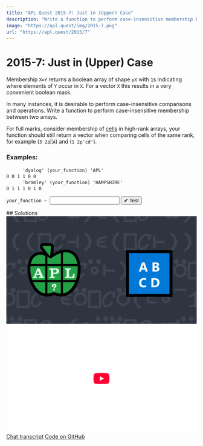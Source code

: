 ```yaml
---
title: "APL Quest 2015-7: Just in (Upper) Case"
description: "Write a function to perform case-insensitive membership between two arrays."
image: "https://apl.quest/img/2015-7.png"
url: "https://apl.quest/2015/7"
---
```


# <span class=s>2015-</span>7: Just in (Upper) Case
Membership `X∊Y` returns a boolean array of shape `⍴X` with `1`s indicating where elements of `Y` occur in `X`. For a vector `X` this results in a very convenient boolean mask.

In many instances, it is desirable to perform case-insensitive comparisons and operations. Write a function to perform case-insensitive membership between two arrays.

For full marks, consider membership of [cells](https://aplwiki.com/wiki/Cell) in high-rank arrays, your function should still return a vector when comparing cells of the same rank, for example (`3 2⍴⎕A`) and (`1 2⍴'cd'`).

### Examples:

```APL
      'dyalog' (your_function) 'APL'
0 0 1 1 0 0
      'bramley' (your_function) 'HAMPSHIRE'
0 1 1 1 0 1 0
```


                      
<div class="pdiv">
  <code onclick="p_Input.focus()">your_function ← </code><input id="p_Input" autocomplete="off" spellcheck="false" oninput="this.parentElement.querySelector`button`.disabled=false;localStorage.setItem(window.location.pathname,this.value)" onkeypress="subm(event)">
  <button onclick="alert$.next`Testing…`;submitSolution`p`" class="md-button md-button--primary">&#x2714; Test</button>
</div>
<blockquote id="p_Output"></blockquote>
## Solutions
<div onclick="play(this)" title="Video on YouTube" class="yt">
<img alt="Video Thumbnail" src="../../img/2015-7.png">
<img alt="YouTube" src="../../img/yt-big.png">
</div>
<a href="https://chat.stackexchange.com/transcript/52405?m=61731271#61731271" target="_blank" class="md-button md-button--primary">Chat transcript</a>
<a href="https://github.com/abrudz/apl_quest/blob/main/2015/7.apl" target="_blank" class="md-button md-button--primary right">Code on GitHub</a>

<script>
    testCases={"a":[["'dyalog'","'APL'"],["'transcend'","'INCANDESCENT'"]],"b":[["{⍵⌷⍨⊂?⍨≢⍵}5 2⍴⎕A","⍉⍪'CD'"],["↑'Amy' 'Pete' 'Leslie'","⍉⍪'LESLIE'"]],"f":"{⊃{(≢⍵)≥⍵⍳⍺}/1 ⎕C ⍺ ⍵}"}
    p_Input.value=localStorage.getItem(window.location.pathname)
    play=e=>e.outerHTML=`<iframe src="https://www.youtube.com/embed/syzyAQc11M8?list=PLYKQVqyrAEj9wDIUyLDGtDAFTKY38BUMN&autoplay=1" title="<span class=s>2015-</span>7: Just in (Upper) Case (APL Quest 2015-7)" frameborder="0" allow="accelerometer; autoplay; clipboard-write; encrypted-media; gyroscope; picture-in-picture; web-share" referrerpolicy="strict-origin-when-cross-origin" allowfullscreen></iframe>`
</script>
